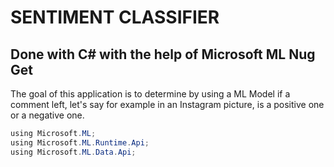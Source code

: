# SENTIMENT CLASSIFIER

## Done with C# with the help of Microsoft ML Nug Get

The goal of this application is to determine by using a ML Model if a comment left, let's say for example in an Instagram picture, is a positive one or a negative one.
```Java
using Microsoft.ML;
using Microsoft.ML.Runtime.Api;
using Microsoft.ML.Data.Api;
```
